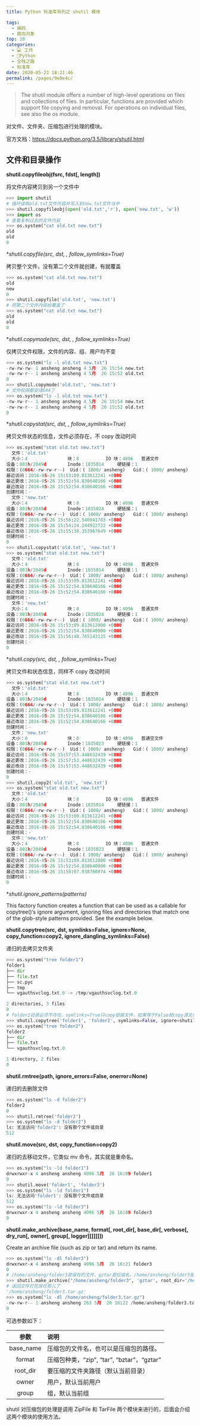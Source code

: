```yaml
---
title: Python 标准库系列之 shutil 模块

tags: 
  - 编码
  - 面向对象
top: 10
categories: 
  - 💻 工作
  - 🐍Python
  - 全栈之路
  - 标准库
date: 2020-05-23 18:21:46
permalink: /pages/9e8e4c/
---
```


> The shutil module offers a number of high-level operations on files and collections of files. In particular, functions are provided which support file copying and removal. For operations on individual files, see also the os module.

对文件、文件夹、压缩包进行处理的模块。

官方文档：https://docs.python.org/3.5/library/shutil.html

## 文件和目录操作

**shutil.copyfileobj(fsrc, fdst[, length])**

将文件内容拷贝到另一个文件中

```python
>>> import shutil
# 循环读取old.txt文件内容并写入到new.txt文件当中
>>> shutil.copyfileobj(open('old.txt','r'), open('new.txt', 'w'))
>>> import os
# 查看复制过去的文件内容
>>> os.system("cat old.txt new.txt")
old
old
0
```

**shutil.copyfile(src, dst, *, follow_symlinks=True)**

拷贝整个文件，没有第二个文件就创建，有就覆盖

```python
>>> os.system("cat old.txt new.txt")
old
new
0
>>> shutil.copyfile('old.txt', 'new.txt')
# 把第二个文件内容给覆盖了
>>> os.system("cat old.txt new.txt")
old
old
0
```

**shutil.copymode(src, dst, *, follow_symlinks=True)**

仅拷贝文件权限，文件的内容、组、用户均不变

```python
>>> os.system("ls -l old.txt new.txt")
-rw-rw-rw- 1 ansheng ansheng 4 5月  26 15:54 new.txt
-rw-rw-r-- 1 ansheng ansheng 4 5月  26 15:52 old.txt
0
>>> shutil.copymode('old.txt', 'new.txt')
# 文件权限都变成644了
>>> os.system("ls -l old.txt new.txt")
-rw-rw-r-- 1 ansheng ansheng 4 5月  26 15:54 new.txt
-rw-rw-r-- 1 ansheng ansheng 4 5月  26 15:52 old.txt
0
```

**shutil.copystat(src, dst, *, follow_symlinks=True)**

拷贝文件状态的信息，文件必须存在，不 copy 改动时间

```python
>>> os.system("stat old.txt new.txt")
  文件：'old.txt'
  大小：4               块：8          IO 块：4096   普通文件
设备：801h/2049d        Inode：1835014     硬链接：1
权限：(0664/-rw-rw-r--)  Uid：( 1000/ ansheng)   Gid：( 1000/ ansheng)
最近访问：2016-05-26 15:53:09.813612241 +0800
最近更改：2016-05-26 15:52:54.830640166 +0800
最近改动：2016-05-26 15:52:54.830640166 +0800
创建时间：-
  文件：'new.txt'
  大小：4               块：8          IO 块：4096   普通文件
设备：801h/2049d        Inode：1835024     硬链接：1
权限：(0664/-rw-rw-r--)  Uid：( 1000/ ansheng)   Gid：( 1000/ ansheng)
最近访问：2016-05-26 15:56:22.540041783 +0800
最近更改：2016-05-26 15:54:24.244922722 +0800
最近改动：2016-05-26 15:55:38.353967649 +0800
创建时间：-
0
>>> shutil.copystat('old.txt', 'new.txt')
>>> os.system("stat old.txt new.txt")
  文件：'old.txt'
  大小：4               块：8          IO 块：4096   普通文件
设备：801h/2049d        Inode：1835014     硬链接：1
权限：(0664/-rw-rw-r--)  Uid：( 1000/ ansheng)   Gid：( 1000/ ansheng)
最近访问：2016-05-26 15:53:09.813612241 +0800
最近更改：2016-05-26 15:52:54.830640166 +0800
最近改动：2016-05-26 15:52:54.830640166 +0800
创建时间：-
  文件：'new.txt'
  大小：4               块：8          IO 块：4096   普通文件
设备：801h/2049d        Inode：1835024     硬链接：1
权限：(0664/-rw-rw-r--)  Uid：( 1000/ ansheng)   Gid：( 1000/ ansheng)
最近访问：2016-05-26 15:53:09.813612000 +0800
最近更改：2016-05-26 15:52:54.830640000 +0800
最近改动：2016-05-26 15:56:48.765143115 +0800
创建时间：-
0
```

**shutil.copy(src, dst, *, follow_symlinks=True)**

拷贝文件和状态信息，同样不 copy 改动时间

```python
>>> os.system("stat old.txt new.txt")
  文件：'old.txt'
  大小：4               块：8          IO 块：4096   普通文件
设备：801h/2049d        Inode：1835014     硬链接：1
权限：(0664/-rw-rw-r--)  Uid：( 1000/ ansheng)   Gid：( 1000/ ansheng)
最近访问：2016-05-26 15:53:09.813612241 +0800
最近更改：2016-05-26 15:52:54.830640166 +0800
最近改动：2016-05-26 15:52:54.830640166 +0800
创建时间：-
  文件：'new.txt'
  大小：0               块：0          IO 块：4096   普通空文件
设备：801h/2049d        Inode：1835023     硬链接：1
权限：(0664/-rw-rw-r--)  Uid：( 1000/ ansheng)   Gid：( 1000/ ansheng)
最近访问：2016-05-26 15:57:53.448632439 +0800
最近更改：2016-05-26 15:57:53.448632439 +0800
最近改动：2016-05-26 15:57:53.448632439 +0800
创建时间：-
0
>>> shutil.copy2('old.txt', 'new.txt')
>>> os.system("stat old.txt new.txt")
  文件：'old.txt'
  大小：4               块：8          IO 块：4096   普通文件
设备：801h/2049d        Inode：1835014     硬链接：1
权限：(0664/-rw-rw-r--)  Uid：( 1000/ ansheng)   Gid：( 1000/ ansheng)
最近访问：2016-05-26 15:53:09.813612241 +0800
最近更改：2016-05-26 15:52:54.830640166 +0800
最近改动：2016-05-26 15:52:54.830640166 +0800
创建时间：-
  文件：'new.txt'
  大小：4               块：8          IO 块：4096   普通文件
设备：801h/2049d        Inode：1835023     硬链接：1
权限：(0664/-rw-rw-r--)  Uid：( 1000/ ansheng)   Gid：( 1000/ ansheng)
最近访问：2016-05-26 15:53:09.813612000 +0800
最近更改：2016-05-26 15:52:54.830640000 +0800
最近改动：2016-05-26 15:58:07.938760974 +0800
创建时间：-
0
```

**shutil.ignore_patterns(*patterns)**

This factory function creates a function that can be used as a callable for copytree()‘s ignore argument, ignoring files and directories that match one of the glob-style patterns provided. See the example below.

**shutil.copytree(src, dst, symlinks=False, ignore=None, copy_function=copy2, ignore_dangling_symlinks=False)**

递归的去拷贝文件夹



```python
>>> os.system("tree folder1")
folder1
├── dir
├── file.txt
├── sc.pyc
├── tmp
└── vgauthsvclog.txt.0 -> /tmp/vgauthsvclog.txt.0

2 directories, 3 files
0
# folder2目录必须不存在，symlinks=True只copy链接文件，如果等于False就copy源文件，ignore等于不copy的文件或者目录
>>> shutil.copytree('folder1', 'folder2', symlinks=False, ignore=shutil.ignore_patterns('*.pyc', 'tmp*'))
>>> os.system("tree folder2")
folder2
├── dir
├── file.txt
└── vgauthsvclog.txt.0

1 directory, 2 files
0
```

**shutil.rmtree(path, ignore_errors=False, onerror=None)**

递归的去删除文件

```python
>>> os.system("ls -d folder2")
folder2
0
>>> shutil.rmtree('folder2')
>>> os.system("ls -d folder2")
ls: 无法访问'folder2': 没有那个文件或目录
512
```

**shutil.move(src, dst, copy_function=copy2)**

递归的去移动文件，它类似 mv 命令，其实就是重命名。

```python
>>> os.system("ls -ld folder1")
drwxrwxr-x 4 ansheng ansheng 4096 5月  26 16:09 folder1
0
>>> shutil.move('folder1', 'folder3')
>>> os.system("ls -ld folder1")
ls: 无法访问'folder1': 没有那个文件或目录
512
>>> os.system("ls -ld folder3")
drwxrwxr-x 4 ansheng ansheng 4096 5月  26 16:09 folder3
0
```

**shutil.make_archive(base_name, format[, root_dir[, base_dir[, verbose[, dry_run[, owner[, group[, logger]]]]]]])**

Create an archive file (such as zip or tar) and return its name.


```python
>>> os.system("ls -dl folder3")
drwxrwxr-x 4 ansheng ansheng 4096 5月  26 16:21 folder3
0
# /home/ansheng/folder3是保存的文件，gztar是后缀名，/home/ansheng/folder3是要打包的路径
>>> shutil.make_archive("/home/ansheng/folder3", 'gztar', root_dir='/home/ansheng/folder3')
# 返回文件打包放在那儿了
'/home/ansheng/folder3.tar.gz'
>>> os.system("ls -dl /home/ansheng/folder3.tar.gz")
-rw-rw-r-- 1 ansheng ansheng 263 5月  26 16:22 /home/ansheng/folder3.tar.gz
0
```

可选参数如下：

|参数|说明|
|:--:|:--|
|base_name|压缩包的文件名，也可以是压缩包的路径。|
|format|压缩包种类，“zip”, “tar”, “bztar”，“gztar”|
|root_dir|要压缩的文件夹路径（默认当前目录）|
|owner|用户，默认当前用户|
|group|组，默认当前组|

shutil 对压缩包的处理是调用 ZipFile 和 TarFile 两个模块来进行的，后面会介绍这两个模块的使用方法。